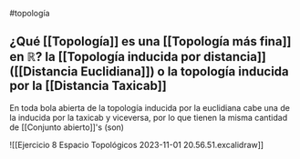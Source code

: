 #topología 

## ¿Qué [[Topología]] es una [[Topología más fina]] en $\mathbb{R}?$ la [[Topología inducida por distancia]] ([[Distancia Euclidiana]]) o la topología inducida por la [[Distancia Taxicab]]


En toda bola abierta de la topología inducida por la euclidiana cabe una de la inducida por la taxicab y viceversa, por lo que tienen la misma cantidad de [[Conjunto abierto]]'s (son)

![[Ejercicio 8 Espacio Topológicos 2023-11-01 20.56.51.excalidraw]]